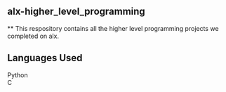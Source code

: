 ## alx-higher_level_programming
** This respository contains all the higher level programming projects we completed on alx.
## Languages Used
Python
<br>
C<br>
